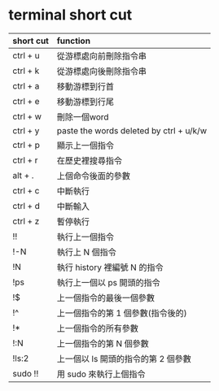 # terminal short cut
short cut       | function
----------------|:--------
ctrl + u        | 從游標處向前刪除指令串
ctrl + k        | 從游標處向後刪除指令串
ctrl + a        | 移動游標到行首
ctrl + e        | 移動游標到行尾
ctrl + w        | 刪除一個word
ctrl + y        | paste the words deleted by ctrl + u/k/w
ctrl + p        | 顯示上一個指令
ctrl + r        | 在歷史裡搜尋指令
alt + .         | 上個命令後面的參數
ctrl + c        | 中斷執行
ctrl + d        | 中斷輸入
ctrl + z        | 暫停執行
!!              | 執行上一個指令
!-N             | 執行上 N 個指令
!N              | 執行 history 裡編號 N 的指令
!ps             | 執行上一個以 ps 開頭的指令
!$              | 上一個指令的最後一個參數
!^              | 上一個指令的第 1 個參數(指令後的)
!*              | 上一個指令的所有參數
!:N             | 上一個指令的第 N 個參數
!ls:2           | 上一個以 ls 開頭的指令的第 2 個參數
sudo !!         | 用 sudo 來執行上個指令
